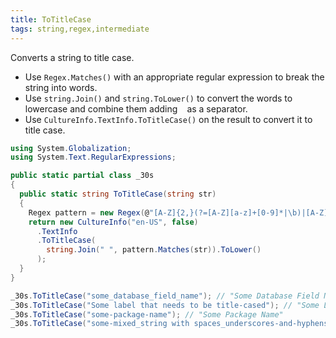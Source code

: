 ```yaml
---
title: ToTitleCase
tags: string,regex,intermediate
---
```


Converts a string to title case.

- Use `Regex.Matches()` with an appropriate regular expression to break the string into words.
- Use `string.Join()` and `string.ToLower()` to convert the words to lowercase and combine them adding ` ` as a separator.
- Use `CultureInfo.TextInfo.ToTitleCase()` on the result to convert it to title case.

```csharp
using System.Globalization;
using System.Text.RegularExpressions;

public static partial class _30s 
{
  public static string ToTitleCase(string str) 
  {
    Regex pattern = new Regex(@"[A-Z]{2,}(?=[A-Z][a-z]+[0-9]*|\b)|[A-Z]?[a-z]+[0-9]*|[A-Z]|[0-9]+");
    return new CultureInfo("en-US", false)
      .TextInfo
      .ToTitleCase(
        string.Join(" ", pattern.Matches(str)).ToLower()
      );
  }
}
```

```csharp
_30s.ToTitleCase("some_database_field_name"); // "Some Database Field Name"
_30s.ToTitleCase("Some label that needs to be title-cased"); // "Some Label That Needs To Be Title Cased"
_30s.ToTitleCase("some-package-name"); // "Some Package Name"
_30s.ToTitleCase("some-mixed_string with spaces_underscores-and-hyphens"); // "Some Mixed String With Spaces Underscores And Hyphens"
```
